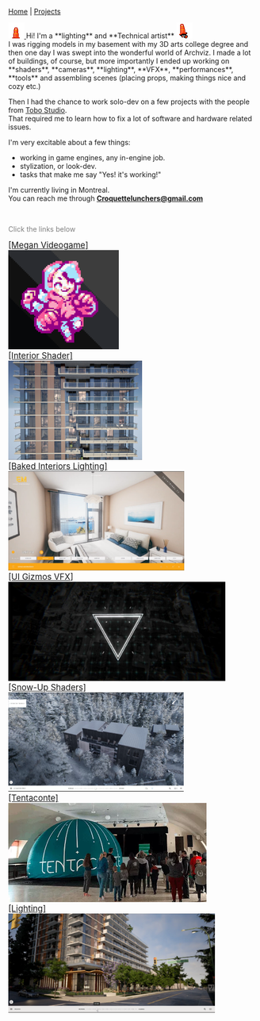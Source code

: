 [Home](index.md) | [Projects](Projects.md) 

<a href="Projects">
    <img src="Projects/Megan/TraffiConeHidden.png" alt="" style="height: 32px; width: auto">
  </a> Hi! I'm a **lighting** and **Technical artist**
<a href="Projects">
    <img src="Projects/Megan/TraffiConeJump.png" alt="" style="height: 32px; width: auto">
</a>
<br/>
I was rigging models in my basement with my 3D arts college degree and then one day I was swept into the wonderful world of Archviz.  
I made a lot of buildings, of course, but more importantly I ended up working on **shaders**, **cameras**, **lighting**, **VFX**, **performances**, **tools** and assembling scenes (placing props, making things nice and cozy etc.)  

Then I had the chance to work solo-dev on a few projects with the people from [Tobo Studio](https://tobostudio.com/).  
That required me to learn how to fix a lot of software and hardware related issues.  

I'm very excitable about a few things:  
- working in game engines, any in-engine job.  
- stylization, or look-dev.   
- tasks that make me say "Yes! it's working!"

I'm currently living in Montreal.   
You can reach me through **Croquettelunchers@gmail.com**   

<br/>

<span style="color: gray;">Click the links below</span>


  <a href="Megan"><big>[Megan Videogame]</big><br/>
  <a href="Megan">
    <img src="Projects/Megan/PocketMegBigCrop.PNG" alt="Megan video game project" style="height: 200px; width: auto">
  </a>
    <br/>
  <a href="FakeInteriors">
    <a href="FakeInteriors"><big>[Interior Shader]</big><br/>
    <img src="Projects/InteriorShader/InteriorsShader4.jpg" alt="Image 3" style="height: 200px; width: auto">
  </a>
    <br/>
  <a href="Interiors">
    <a href="Interiors"><big>[Baked Interiors Lighting]</big><br/>
    <img src="Projects/Interiors/Interior1.png" alt="Image 2" style="height: 200px; width: auto">
  </a>
    <br/>
  <a href="VFX">
    <a href="VFX"><big>[UI Gizmos VFX]</big><br/>
    <img src="Projects/VFX/UIReticle2.jpg" alt="Image 3" style="height: 200px; width: auto">
  </a>
    <br/>
  <a href="Tremblant">
    <a href="Tremblant"><big>[Snow-Up Shaders]</big><br/>
    <img src="Projects/Tremblant/Tremblant.PNG" alt="Image 3" style="height: 200px; width: auto">
  </a>
    <br/>
  <a href="Tentaconte">
    <a href="Tentaconte"><big>[Tentaconte]</big><br/>
    <img src="Projects/TheTentaconte/TentacontePhoto.webp" alt="Image 3" style="height: 200px; width: auto">
  </a>
    <br/>
  <a href="Lighting">
    <a href="Lighting"><big>[Lighting]</big><br/>
    <img src="Projects/InteriorShader/Lighting.PNG" alt="Image 3" style="height: 200px; width: auto">
  </a>
    <br/>

